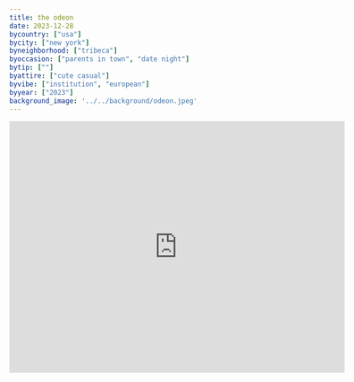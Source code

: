 ```yaml
---
title: the odeon
date: 2023-12-28
bycountry: ["usa"]
bycity: ["new york"]
byneighborhood: ["tribeca"]
byoccasion: ["parents in town", "date night"]
bytip: [""]
byattire: ["cute casual"]
byvibe: ["institution", "european"]
byyear: ["2023"]
background_image: '../../background/odeon.jpeg'
---
```


<iframe src="https://www.google.com/maps/embed?pb=!1m18!1m12!1m3!1d12096.176849429337!2d-74.0080552!3d40.7170432!2m3!1f0!2f0!3f0!3m2!1i1024!2i768!4f13.1!3m3!1m2!1s0x89c25a1f98b4eb4b%3A0xe5cb4eafb1f4b167!2sThe%20Odeon!5e0!3m2!1sen!2sus!4v1704225271521!5m2!1sen!2sus" width="600" height="450" style="border:0;" allowfullscreen="" loading="lazy" referrerpolicy="no-referrer-when-downgrade"></iframe>
 

